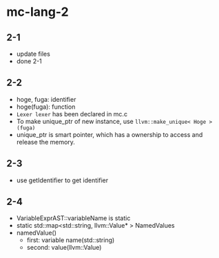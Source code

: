 # mc-lang-2
## 2-1
 - update files
 - done 2-1

## 2-2
 - hoge, fuga: identifier
 - hoge(fuga): function
 - `Lexer lexer` has been declared in mc.c
 - To make unique_ptr of new instance, use `llvm::make_unique< Hoge >(fuga)`
 - unique_ptr is smart pointer, which has a ownership to access and release the memory.

## 2-3
 - use getIdentifier to get identifier

## 2-4
 - VariableExprAST::variableName is static
 - static std::map<std::string, llvm::Value* > NamedValues
 - namedValue()
   - first: variable name(std::string)
   - second: value(llvm::Value)

 